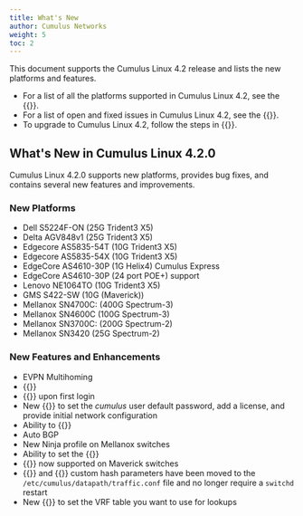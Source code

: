 ```yaml
---
title: What's New
author: Cumulus Networks
weight: 5
toc: 2
---
```

This document supports the Cumulus Linux 4.2 release and lists the new platforms and features.

- For a list of all the platforms supported in Cumulus Linux 4.2, see the {{<exlink url="https://cumulusnetworks.com/products/hardware-compatibility-list/" text="Hardware Compatibility List (HCL)">}}.
- For a list of open and fixed issues in Cumulus Linux 4.2, see the {{<link title="Cumulus Linux 4.2 Release Notes" text="Cumulus Linux 4.2 Release Notes">}}.
- To upgrade to Cumulus Linux 4.2, follow the steps in {{<link url="Upgrading-Cumulus-Linux">}}.

## What's New in Cumulus Linux 4.2.0

Cumulus Linux 4.2.0 supports new platforms, provides bug fixes, and contains several new features and improvements.

### New Platforms

- Dell S5224F-ON (25G Trident3 X5)
- Delta AGV848v1 (25G Trident3 X5)
- Edgecore AS5835-54T (10G Trident3 X5)
- Edgecore AS5835-54X (10G Trident3 X5)
- EdgeCore AS4610-30P (1G Helix4) Cumulus Express
- EdgeCore AS4610-30P (24 port POE+) support
- Lenovo NE1064TO (10G Trident3 X5)
- GMS S422-SW (10G (Maverick))
- Mellanox SN4700C: (400G Spectrum-3)
- Mellanox SN4600C (100G Spectrum-3)
- Mellanox SN3700C: (200G Spectrum-2)
- Mellanox SN3420 (25G Spectrum-2)

### New Features and Enhancements

- EVPN Multihoming
- {{<link url="DHCP-Snooping" text="DHCP Snooping">}}
- {{<link url="Quick-Start-Guide#login-credentials" text="Mandatory cumulus user default password change">}} upon first login
- New {{<link url="Installing-a-New-Cumulus-Linux-Image#onie-installation-options" text="ONIE command line options">}} to set the *cumulus* user default password, add a license, and provide initial network configuration
- Ability to {{<link url="Installing-a-New-Cumulus-Linux-Image#edit-the-cumulus-linux-image-advanced" text="edit the Cumulus Linux image file">}}
- Auto BGP
- New Ninja profile on Mellanox switches
- Ability to set the {{<link title="Network Troubleshooting#use-the-cpu-port-as-the-span-destination" text="CPU as a SPAN destination interface">}}
- {{<link url="Buffer-and-Queue-Management/" text="QoS">}} now supported on Maverick switches
- {{<link url="Equal-Cost-Multipath-Load-Sharing-Hardware-ECMP/#ecmp-custom-hashing" text="ECMP">}} and {{<link url="Bonding-Link-Aggregation/#lag-custom-hashing" text="LAG">}} custom hash parameters have been moved to the `/etc/cumulus/datapath/traffic.conf` file and no longer require a `switchd` restart
- New {{<link url="Policy-based-Routing" text="PBR rule setting">}} to set the VRF table you want to use for lookups
